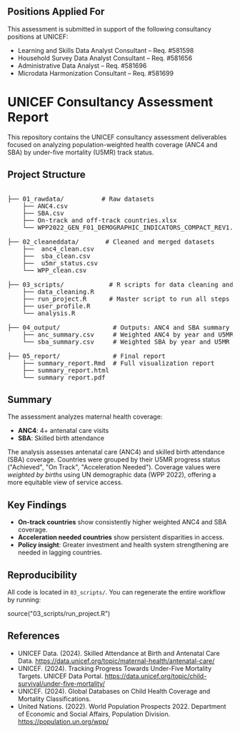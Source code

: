 ## Positions Applied For

This assessment is submitted in support of the following consultancy positions at UNICEF:

- Learning and Skills Data Analyst Consultant – Req. #581598  
- Household Survey Data Analyst Consultant – Req. #581656  
- Administrative Data Analyst – Req. #581696  
- Microdata Harmonization Consultant – Req. #581699  

# UNICEF Consultancy Assessment Report

This repository contains the UNICEF consultancy assessment deliverables focused on analyzing population-weighted health coverage (ANC4 and SBA) by under-five mortality (U5MR) track status.

## Project Structure

<pre>
  
├── 01_rawdata/          # Raw datasets
    ├── ANC4.csv          
    ├── SBA.csv
    ├── On-track and off-track countries.xlsx
    └── WPP2022_GEN_F01_DEMOGRAPHIC_INDICATORS_COMPACT_REV1.xlsx

├── 02_cleaneddata/       # Cleaned and merged datasets
    ├──  anc4_clean.csv
    ├──  sba_clean.csv
    ├──  u5mr_status.csv
    └── WPP_clean.csv

├── 03_scripts/            # R scripts for data cleaning and processing
    ├── data_cleaning.R
    ├── run_project.R      # Master script to run all steps
    ├── user_profile.R
    └── analysis.R

├── 04_output/              # Outputs: ANC4 and SBA summary
    ├── anc_summary.csv     # Weighted ANC4 by year and U5MR status
    └── sba_summary.csv     # Weighted SBA by year and U5MR status

├── 05_report/              # Final report
    ├── summary_report.Rmd  # Full visualization report
    ├── summary_report.html
    └── summary_report.pdf
</pre>


## Summary

The assessment analyzes maternal health coverage:
- **ANC4**: 4+ antenatal care visits
- **SBA**: Skilled birth attendance

The analysis assesses antenatal care (ANC4) and skilled birth attendance (SBA) coverage. Countries were grouped by their U5MR progress status ("Achieved", "On Track", "Acceleration Needed"). Coverage values were *weighted by births* using UN demographic data (WPP 2022), offering a more equitable view of service access.


## Key Findings

- **On-track countries** show consistently higher weighted ANC4 and SBA coverage.
- **Acceleration needed countries** show persistent disparities in access.
- **Policy insight**: Greater investment and health system strengthening are needed in lagging countries.

## Reproducibility

All code is located in `03_scripts/`. You can regenerate the entire workflow by running:

source("03_scripts/run_project.R")


## References

- UNICEF Data. (2024). Skilled Attendance at Birth and Antenatal Care Data. https://data.unicef.org/topic/maternal-health/antenatal-care/
- UNICEF. (2024). Tracking Progress Towards Under-Five Mortality Targets. UNICEF Data Portal. https://data.unicef.org/topic/child-survival/under-five-mortality/
- UNICEF. (2024). Global Databases on Child Health Coverage and Mortality Classifications.
- United Nations. (2022). World Population Prospects 2022. Department of Economic and Social Affairs, Population Division. https://population.un.org/wpp/
